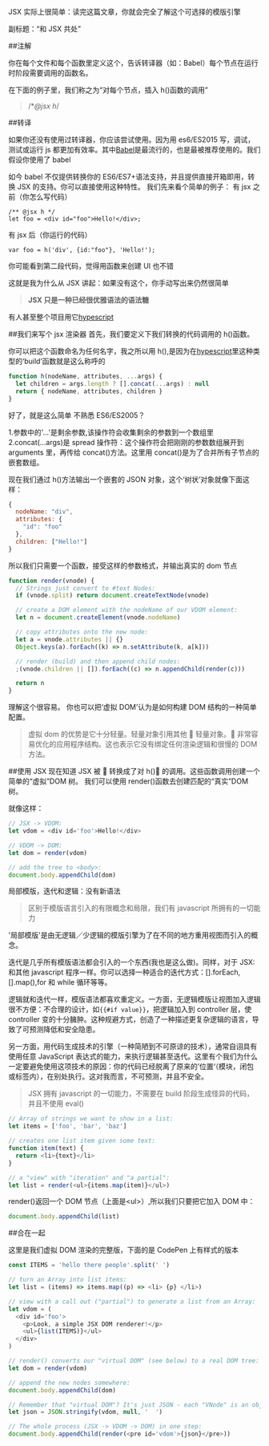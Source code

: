 JSX 实际上很简单：读完这篇文章，你就会完全了解这个可选择的模版引擎

副标题：“和 JSX 共处”

##注解

你在每个文件和每个函数里定义这个，告诉转译器（如：Babel）每个节点在运行时阶段需要调用的函数名。

在下面的例子里，我们称之为“对每个节点，插入 h()函数的调用”

> /\*_@jsx h_/

##转译

如果你还没有使用过转译器，你应该尝试使用。因为用 es6/ES2015 写，调试，测试或运行 js 都更加有效率。其中[Babel](https://babeljs.io)是最流行的，也是最被推荐使用的。我们假设你使用了 babel

如今 babel 不仅提供转换你的 ES6/ES7+语法支持，并且提供直接开箱即用，转换 JSX 的支持。你可以直接使用这种特性。
我们先来看个简单的例子：
有 jsx 之前（你怎么写代码）

    /** @jsx h */
    let foo = <div id="foo">Hello!</div>;

有 jsx 后（你运行的代码）

`var foo = h('div', {id:"foo"}, 'Hello!');`

你可能看到第二段代码，觉得用函数来创建 UI 也不错

这就是我为什么从 JSX 讲起：如果没有这个，你手动写出来仍然很简单

> **JSX 只是一种已经很优雅语法的语法糖**

有人甚至整个项目用它[hypescript](https://github.com/hyperhype/hyperscript)

##我们来写个 jsx 渲染器
首先，我们要定义下我们转换的代码调用的 h()函数。

你可以把这个函数命名为任何名字，我之所以用 h(),是因为在[hypescript](https://github.com/hyperhype/hyperscript)里这种类型的‘build’函数就是这么称呼的

```javascript
function h(nodeName, attributes, ...args) {
  let children = args.length ? [].concat(...args) : null
  return { nodeName, attributes, children }
}
```

好了，就是这么简单
不熟悉 ES6/ES2005？

1.参数中的'...'是剩余参数,该操作符会收集剩余的参数到一个数组里
2.concat(...args)是 spread 操作符：这个操作符会把刚刚的参数数组展开到 arguments 里，再传给 concat()方法。这里用 concat()是为了合并所有子节点的嵌套数组。

现在我们通过 h()方法输出一个嵌套的 JSON 对象，这个‘树状’对象就像下面这样：

```javascript
{
  nodeName: "div",
  attributes: {
    "id": "foo"
  },
  children: ["Hello!"]
}
```

所以我们只需要一个函数，接受这样的参数格式，并输出真实的 dom 节点

```javascript
function render(vnode) {
  // Strings just convert to #text Nodes:
  if (vnode.split) return document.createTextNode(vnode)

  // create a DOM element with the nodeName of our VDOM element:
  let n = document.createElement(vnode.nodeName)

  // copy attributes onto the new node:
  let a = vnode.attributes || {}
  Object.keys(a).forEach((k) => n.setAttribute(k, a[k]))

  // render (build) and then append child nodes:
  ;(vnode.children || []).forEach((c) => n.appendChild(render(c)))

  return n
}
```

理解这个很容易。
你也可以把‘虚拟 DOM’认为是如何构建 DOM 结构的一种简单配置。

> 虚拟 dom 的优势是它十分轻量。轻量对象引用其他  轻量对象。 非常容易优化的应用程序结构。这也表示它没有绑定任何渲染逻辑和很慢的 DOM 方法。

##使用 JSX
现在知道 JSX 被  转换成了对 h() 的调用。这些函数调用创建一个简单的“虚拟”DOM 树。
我们可以使用 render()函数去创建匹配的“真实”DOM 树。

就像这样：

```javascript
// JSX -> VDOM:
let vdom = <div id='foo'>Hello!</div>

// VDOM -> DOM:
let dom = render(vdom)

// add the tree to <body>:
document.body.appendChild(dom)
```

局部模版，迭代和逻辑：没有新语法

> 区别于模版语言引入的有限概念和局限，我们有 javascript 所拥有的一切能力

'局部模版'是由无逻辑／少逻辑的模版引擎为了在不同的地方重用视图而引入的概念。

迭代是几乎所有模版语法都会引入的一个东西(我也是这么做)。同样，对于 JSX:和其他 javascript 程序一样。你可以选择一种适合的迭代方式：[].forEach,[].map(),for 和 while 循环等等。

逻辑就和迭代一样，模版语法都喜欢重定义。一方面，无逻辑模版让视图加入逻辑很不方便：不合理的设计，如`{{#if value}}`，把逻辑加入到 controller 层，使 controller 变的十分臃肿。这种规避方式，创造了一种描述更复杂逻辑的语言，导致了可预测降低和安全隐患。

另一方面，用代码生成技术的引擎（一种简陋到不可原谅的技术），通常自诩具有使用任意 JavaScript 表达式的能力，来执行逻辑甚至迭代。这里有个我们为什么一定要避免使用这项技术的原因：你的代码已经脱离了原来的’位置‘（模块，闭包或标签内），在别处执行。这对我而言，不可预测，并且不安全。

> JSX 拥有 javascript 的一切能力，不需要在 build 阶段生成怪异的代码，并且不使用 eval()

```javascript
// Array of strings we want to show in a list:
let items = ['foo', 'bar', 'baz']

// creates one list item given some text:
function item(text) {
  return <li>{text}</li>
}

// a "view" with "iteration" and "a partial":
let list = render(<ul>{items.map(item)}</ul>)
```

render()返回一个 DOM 节点（上面是\<ul>）,所以我们只要把它加入 DOM 中：

```javascript
document.body.appendChild(list)
```

##合在一起

这里是我们虚拟 DOM 渲染的完整版，下面的是 CodePen 上有样式的版本

```javascript
const ITEMS = 'hello there people'.split(' ')

// turn an Array into list items:
let list = (items) => items.map((p) => <li> {p} </li>)

// view with a call out ("partial") to generate a list from an Array:
let vdom = (
  <div id='foo'>
    <p>Look, a simple JSX DOM renderer!</p>
    <ul>{list(ITEMS)}</ul>
  </div>
)

// render() converts our "virtual DOM" (see below) to a real DOM tree:
let dom = render(vdom)

// append the new nodes somewhere:
document.body.appendChild(dom)

// Remember that "virtual DOM"? It's just JSON - each "VNode" is an object with 3 properties.
let json = JSON.stringify(vdom, null, '  ')

// The whole process (JSX -> VDOM -> DOM) in one step:
document.body.appendChild(render(<pre id='vdom'>{json}</pre>))
```
